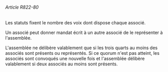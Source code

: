 ###### Article R822-80

Les statuts fixent le nombre des voix dont dispose chaque associé.

Un associé peut donner mandat écrit à un autre associé de le représenter à l'assemblée.

L'assemblée ne délibère valablement que si les trois quarts au moins des associés sont présents ou représentés. Si ce quorum n'est pas atteint, les associés sont convoqués une nouvelle fois et l'assemblée délibère valablement si deux associés au moins sont présents.

